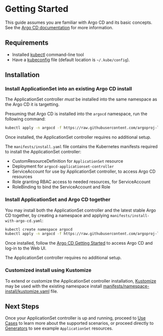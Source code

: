 
# Getting Started

This guide assumes you are familiar with Argo CD and its basic concepts. See the [Argo CD documentation](https://argoproj.github.io/argo-cd/core_concepts/) for more information.
    
## Requirements

* Installed [kubectl](https://kubernetes.io/docs/tasks/tools/install-kubectl/) command-line tool
* Have a [kubeconfig](https://kubernetes.io/docs/tasks/access-application-cluster/configure-access-multiple-clusters/) file (default location is `~/.kube/config`).

## Installation

### Install ApplicationSet into an existing Argo CD install

The ApplicationSet controller *must* be installed into the same namespace as the Argo CD it is targetting.

Presuming that Argo CD is installed into the `argocd` namespace, run the following command:

```bash
kubectl apply -n argocd -f https://raw.githubusercontent.com/argoproj-labs/applicationset/master/manifests/install.yaml
```

Once installed, the ApplicationSet controller requires no additional setup.

The `manifests/install.yaml` file contains the Kubernetes manifests required to install the ApplicationSet controller:

- CustomResourceDefinition for `ApplicationSet` resource
- Deployment for `argocd-applicationset-controller`
- ServiceAccount for use by ApplicationSet controller, to access Argo CD resources
- Role granting RBAC access to needed resources, for ServiceAccount
- RoleBinding to bind the ServiceAccount and Role


### Install ApplicationSet and Argo CD together

You may install both the ApplicationSet controller and the latest stable Argo CD together, by creating a namespace and applying `manifests/install-with-argo-cd.yaml`:

```bash
kubectl create namespace argocd
kubectl apply -n argocd -f https://raw.githubusercontent.com/argoproj-labs/applicationset/master/manifests/install-with-argo-cd.yaml
```

Once installed, follow the [Argo CD Getting Started](https://argoproj.github.io/argo-cd/getting_started/) to access Argo CD and log-in to the Web UI.

The ApplicationSet controller requires no additional setup.


### Customized install using Kustomize

To extend or customize the ApplicationSet controller installation, [Kustomize](https://kustomize.io/) may be used with the existing namespace install [manifests/namespace-install/kustomize.yaml](https://github.com/argoproj-labs/applicationset/blob/master/manifests/namespace-install/kustomization.yaml) file.


## Next Steps

Once your ApplicationSet controller is up and running, proceed to [Use Cases](Use-Cases.md) to learn more about the supported scenarios, or proceed directly to [Generators](Generators.md) to see example `ApplicationSet` resources. 
